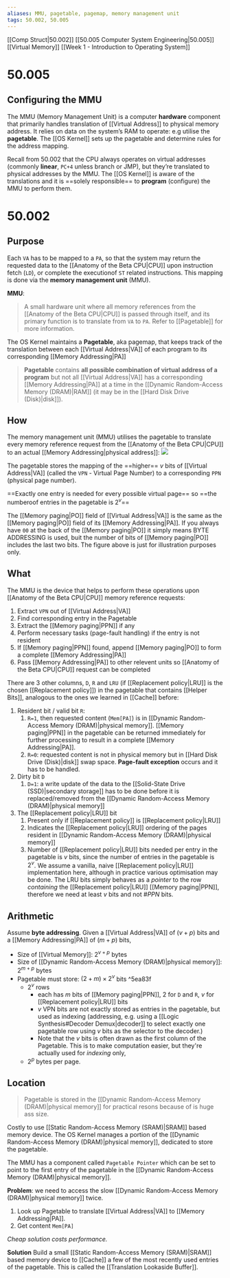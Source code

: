 ```yaml
---
aliases: MMU, pagetable, pagemap, memory management unit
tags: 50.002, 50.005
---
```

[[Comp Struct|50.002]]
[[50.005 Computer System Engineering|50.005]]
[[Virtual Memory]]
[[Week 1 - Introduction to Operating System]]

# 50.005
## Configuring the MMU
The MMU (Memory Management Unit) is a computer **hardware** component that primarily handles translation of [[Virtual Address]] to physical memory address. It relies on data on the system’s RAM to operate: e.g utilise the **pagetable**. The [[OS Kernel]] sets up the pagetable and determine rules for the address mapping.

Recall from 50.002 that the CPU always operates on virtual addresses (commonly **linear**, `PC+4` unless branch or JMP), but they’re translated to physical addresses by the MMU. The [[OS Kernel]] is aware of the translations and it is ==solely responsible== to **program** (configure) the MMU to perform them.

# 50.002
## Purpose
Each `VA` has to be mapped to a `PA`, so that the system may return the requested data to the [[Anatomy of the Beta CPU|CPU]] upon instruction fetch (`LD`), or complete the executionof `ST` related instructions. This mapping is done via the **memory management unit** (MMU).

 **MMU**:
> A small hardware unit where all memory references from the [[Anatomy of the Beta CPU|CPU]] is passed through itself, and its primary function is to translate from `VA` to `PA`.
> Refer to [[Pagetable]] for more information.

The OS Kernel maintains a **Pagetable**, aka pagemap, that keeps track of the translation between each [[Virtual Address|VA]] of each program to its corresponding [[Memory Addressing|PA]]

>**Pagetable**
>contains **all possible combination of virtual address of a program**
>but not all [[Virtual Address|VA]] has a corresponding [[Memory Addressing|PA]] at a time in the [[Dynamic Random-Access Memory (DRAM)|RAM]] (it may be in the [[Hard Disk Drive (Disk)|disk]]).

## How
The memory management unit (MMU) utilises the pagetable to translate every memory reference request from the [[Anatomy of the Beta CPU|CPU]] to an actual [[Memory Addressing|physical address]]:
![](https://dropbox.com/s/rek05rsjagk2m43/mmuusage.png?raw=1)

The pagetable stores the mapping of the ==higher== $v$ bits of [[Virtual Address|VA]] (called the `VPN` - Virtual Page Number) to a corresponding `PPN` (physical page number).

==Exactly one entry is needed for every possible virtual page== so ==the numberoof entries in the pagetable is $2^v$==

The [[Memory paging|PO]] field of [[Virtual Address|VA]] is the same as the [[Memory paging|PO]] field of its [[Memory Addressing|PA]]. If you always have `00` at the back of the [[Memory paging|PO]] it simply means BYTE ADDRESSING is used, buit the number of bits of [[Memory paging|PO]] includes the last two bits. The figure above is just for illustration purposes only.

## What
The MMU is the device that helps to perform these operations upon [[Anatomy of the Beta CPU|CPU]] memory reference requests:
1. Extract `VPN` out of [[Virtual Address|VA]]
2. Find corresponding entry in the Pagetable
3. Extract the [[Memory paging|PPN]] if any
4. Perform necessary tasks (page-fault handling) if the entry is not resident
5. If [[Memory paging|PPN]] found, append [[Memory paging|PO]] to form a complete [[Memory Addressing|PA]]
6. Pass [[Memory Addressing|PA]] to other relevent units so [[Anatomy of the Beta CPU|CPU]] request can be completed

There are 3 other columns, `D`, `R` and `LRU` (if [[Replacement policy|LRU]] is the chosen [[Replacement policy]]) in the pagetable that contains [[Helper Bits]], analogous to the ones we learned in [[Cache]] before:
1. Resident bit / valid bit `R`:
	1. `R=1`, then requested content (`Mem[PA]`) is in [[Dynamic Random-Access Memory (DRAM)|physical memory]]. [[Memory paging|PPN]] in the pagetable can be returned immediately for further processing to result in a complete [[Memory Addressing|PA]]. 
	2. `R=0`: requested content is not in physical memory but in [[Hard Disk Drive (Disk)|disk]] swap space. **Page-fault exception** occurs and it has to be handled. 
2. Dirty bit `D`
	1. `D=1`: a write update of the data to the [[Solid-State Drive (SSD)|secondary storage]] has to be done before it is replaced/removed from the [[Dynamic Random-Access Memory (DRAM)|physical memory]]
3. The [[Replacement policy|LRU]] bit
	1. Present only if [[Replacement policy]] is [[Replacement policy|LRU]]
	2. Indicates the [[Replacement policy|LRU]] ordering of the pages resident in [[Dynamic Random-Access Memory (DRAM)|physical memory]]
	3. Number of [[Replacement policy|LRU]] bits needed per entry in the pagetable is $v$ bits, since the number of entries in the pagetable is $2^v$. We assume a vanilla, naive [[Replacement policy|LRU]] implementation here, although in practice various optimisation may be done. The LRU bits simply behaves as a *pointer* to the row *containing* the [[Replacement policy|LRU]] [[Memory paging|PPN]], therefore we need at least $v$ bits and not $\#PPN$ bits.

 ## Arithmetic
 Assume **byte addressing**.
 Given a [[Virtual Address|VA]] of $(v+p)$ bits and a [[Memory Addressing|PA]] of $(m+p)$ bits,
 - Size of [[Virtual Memory]]: $2^{v+p}$ bytes
 - Size of [[Dynamic Random-Access Memory (DRAM)|physical memory]]: $2^{m+p}$ bytes
 - Pagetable must store: $(2+m)\times 2^v$ bits ^5ea83f
	 - $2^v$ rows
		 - each has $m$ bits of [[Memory paging|PPN]], $2$ for `D` and `R`, $v$ for [[Replacement policy|LRU]] bits
		 - $v$ VPN bits are not exactly stored as entries in the pagetable, but used as indexing (addressing, e.g. using a [[Logic Synthesis#Decoder Demux|decoder]] to select exactly one pagetable row using $v$ bits as the selector to the decoder.)
		 - Note that the $v$ bits is often drawn as the first column of the Pagetable. This is to make computation easier, but they're actually used for *indexing* only,
	 - $2^p$ bytes per page.

## Location
> Pagetable is stored in the [[Dynamic Random-Access Memory (DRAM)|physical memory]] for practical resons because of is huge ass size.

Costly to use [[Static Random-Access Memory (SRAM)|SRAM]] based memory device. The OS Kernel manages a portion of the [[Dynamic Random-Access Memory (DRAM)|physical memory]], dedicated to store the pagetable.

The MMU has a component called `Pagetable Pointer` which can be set to point to the first entry of the pagetable in the [[Dynamic Random-Access Memory (DRAM)|physical memory]].

**Problem**: we need to access the slow [[Dynamic Random-Access Memory (DRAM)|physical memory]] twice.
1. Look up Pagetable to translate [[Virtual Address|VA]] to [[Memory Addressing|PA]].
2. Get content `Mem[PA]`

*Cheap solution costs performance.*

**Solution**
Build a small [[Static Random-Access Memory (SRAM)|SRAM]] based memory device to [[Cache]] a few of the most recently used entries of the pagetable. This is called the [[Translation Lookaside Buffer]].
